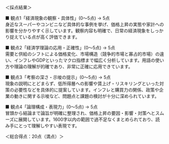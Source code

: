 ＜採点結果＞

■ 観点1「経済現象の観察・具体性」(0〜5点) → 5点  
身近なスーパーやコンビニなど具体的な事例を挙げ、価格上昇の実態や家計への影響を分かりやすく示しています。観察内容も明確で、日常の経済現象をしっかり捉えている点が高く評価できます。

■ 観点2「経済学理論の応用・正確性」(0〜5点) → 5点  
需要と供給のシフトによる価格変化、市場構造（競争的市場と寡占的市場）の違い、インフレやGDPといったマクロ指標まで幅広く分析しています。用語の使い方や理論の理解が的確であり、非常に正確に応用できています。

■ 観点3「考察の深さ・示唆の提示」(0〜5点) → 5点  
現象の説明にとどまらず、低所得層への影響や賃上げ・リスキリングといった対策の必要性などを具体的に提案しています。インフレと購買力の関係、政策や企業の動きに関する示唆など、問題点と課題の検討が十分に深められています。

■ 観点4「論理構成・表現力」(0〜5点) → 5点  
冒頭から結論まで論旨が明確に整理され、価格上昇の要因・影響・対策へとスムーズに展開しています。1600字以内の範囲で過不足なくまとめられており、読み手にとって理解しやすい表現です。

＜総合得点：20点（満点）＞